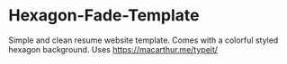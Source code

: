 # Hexagon-Fade-Template
Simple and clean resume website template. Comes with a colorful styled hexagon background. Uses https://macarthur.me/typeit/
